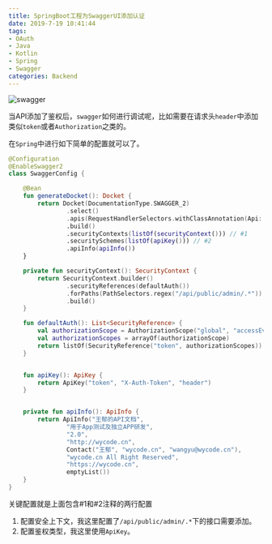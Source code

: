 ```yaml
---
title: SpringBoot工程为SwaggerUI添加认证
date: 2019-7-19 10:41:44
tags:
- OAuth
- Java
- Kotlin
- Spring
- Swagger
categories: Backend
---
```


![swagger](https://swagger.io/swagger/media/assets/images/swagger_logo.svg)

当API添加了鉴权后，`swagger`如何进行调试呢，比如需要在请求头`header`中添加类似`token`或者`Authorization`之类的。

在`Spring`中进行如下简单的配置就可以了。

<!--more-->

```kotlin
@Configuration
@EnableSwagger2
class SwaggerConfig {

    @Bean
    fun generateDocket(): Docket {
        return Docket(DocumentationType.SWAGGER_2)
                .select()
                .apis(RequestHandlerSelectors.withClassAnnotation(Api::class.java))
                .build()
                .securityContexts(listOf(securityContext())) // #1
                .securitySchemes(listOf(apiKey())) // #2
                .apiInfo(apiInfo())
    }

    private fun securityContext(): SecurityContext {
        return SecurityContext.builder()
                .securityReferences(defaultAuth())
                .forPaths(PathSelectors.regex("/api/public/admin/.*"))
                .build()
    }

    fun defaultAuth(): List<SecurityReference> {
        val authorizationScope = AuthorizationScope("global", "accessEverything")
        val authorizationScopes = arrayOf(authorizationScope)
        return listOf(SecurityReference("token", authorizationScopes))
    }


    fun apiKey(): ApiKey {
        return ApiKey("token", "X-Auth-Token", "header")
    }


    private fun apiInfo(): ApiInfo {
        return ApiInfo("王郁的API文档",
                "用于App测试及独立APP研发",
                "2.0",
                "http://wycode.cn",
                Contact("王郁", "wycode.cn", "wangyu@wycode.cn"),
                "wycode.cn All Right Reserved",
                "https://wycode.cn",
                emptyList())
    }
}

```
关键配置就是上面包含#1和#2注释的两行配置

1. 配置安全上下文，我这里配置了`/api/public/admin/.*`下的接口需要添加。
2. 配置鉴权类型，我这里使用`ApiKey`。